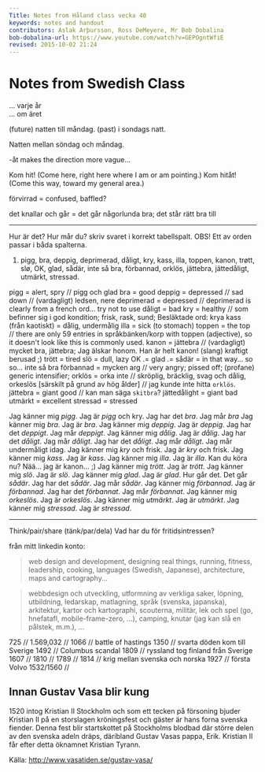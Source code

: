 ```yaml
---
Title: Notes from Håland class vecka 40
keywords: notes and handout
contributors: Aslak Arþursson, Ross DeMeyere, Mr Bob Dobalina
bob-dobalina-url: https://www.youtube.com/watch?v=GEPOgntWfiE
revised: 2015-10-02 21:24 
---
```


Notes from Swedish Class
=================

... varje år  
... om äret

(future) natten till måndag.
(past) i sondags natt.

Natten mellan söndag och måndag.

-åt makes the direction more vague...

Kom hit! (Come here, right here where I am or am pointing.)
Kom hitåt! (Come this way, toward my general area.)

förvirrad = confused, baffled?

det knallar och går = det går någorlunda bra; det står rätt bra till

- - -

Hur är det? Hur mår du? skriv svaret i korrekt tabellspalt. OBS! Ett av orden passar i båda spalterna.

1. pigg, bra, deppig, deprimerad, dåligt, kry, kass, illa, toppen, kanon, trøtt, slø, OK, glad, sådär, inte så bra, förbannad, orklös, jättebra, jättedåligt, utmärkt, stressad.

pigg = alert, spry // pigg och glad
bra = good
deppig = depressed // sad down // (vardagligt) ledsen, nere
deprimerad = depressed // deprimerad is clearly from a french ord... try not to use
dåligt = bad
kry = healthy // som befinner sig i god kondition; frisk, rask, sund; Besläktade ord: krya
kass (från kaotiskt) = dålig, undermålig
illa = sick (to stomach)
toppen = the top // there are only 59 entries in språkbänken/korp with toppen (adjective), so it doesn't look like this is commonly used.
kanon = jättebra // (vardagligt) mycket bra, jättebra; Jag älskar honom. Han är helt kanon! (slang) kraftigt berusad  ;) 
trött = tired
slö = dull, lazy
OK .=
glad .=
sådär = in that way... so so...
inte så bra
förbannad = mycken arg // very angry; pissed off; (profane) generic intensifier; 
orklös = orka inte //  skröplig, bräcklig, svag och dålig, orkeslös [särskilt på grund av hög ålder] // jag kunde inte hitta `orklös`.
jättebra = giant good // kan man säga `skitbra`?
jättedålight = giant bad
utmärkt = excellent
stressad = stressed

Jag känner mig *pigg*. Jag är *pigg* och kry.
Jag har det *bra*. Jag mår *bra*
Jag känner mig *bra*. Jag är *bra*.
Jag känner mig *deppig*. Jag är *deppig*.
Jag har det *deppigt*. Jag mår *deppigt*.
Jag känner mig *dålig*. Jag är *dålig*.
Jag har det *dåligt*. Jag mår *dåligt*.
Jag har det *dåligt*. Jag mår *dåligt*. Jag mår undermåligt idag.
Jag känner mig *kry* och frisk. Jag är *kry* och frisk. 
Jag känner mig *kass*. Jag är *kass*.
Jag känner mig *illa*. Jag är *illa*.
Kan du köra nu? Nää... jag är kanon... ;)
Jag känner mig *trött*. Jag är *trött*.
Jag känner mig *slö*. Jag är *slö*.
Jag känner mig *glad*. Jag är *glad*.
Hur går det. Det går *sådär*.
Jag har det *sådär*. Jag mår *sådär*.
Jag känner mig *förbannad*. Jag är *förbannad*.
Jag har det *förbannat*. Jag mår *förbannat*.
Jag känner mig *orkeslös*. Jag är *orkeslös*.
Jag känner mig *utmärkt*. Jag är *utmärkt*.
Jag känner mig *stressad*. Jag är *stressad*.

- - -

Think/pair/share (tänk/par/dela)
Vad har du för fritidsintressen?

från mitt linkedin konto:
> web design and development, designing real things, running, fitness, leadership, cooking, languages (Swedish, Japanese), architecture, maps and cartography...

> webbdesign och utveckling, utformning av verkliga saker, löpning, utbildning, ledarskap, matlagning, språk (svenska, japanska), arkitektur, kartor och kartographi, scouterna, militär, lek och spel (go, hnefatafl, mobile-frame-zero, ...), camping, knutar (jag kan slå en pålstek, m.m.),  ...


725 // 
1.569,032 // 
1066 // battle of hastings
1350 // svarta döden kom till Sverige
1492 // Columbus scandal
1809 // ryssland tog finland från Sverige
1607 // 
1810 // 
1789 // 
1814 // krig mellan svenska och norska
1927 // första Volvo
1532/1560 // 

Innan Gustav Vasa blir kung
-----------------
1520 intog Kristian II Stockholm och som ett tecken på försoning bjuder Kristian II på en storslagen kröningsfest och gäster är hans forna svenska fiender.
Denna fest blir startskottet på Stockholms blodbad där större delen av den svenska adeln dräps, däribland Gustav Vasas pappa, Erik. Kristian II får efter detta öknamnet Kristian Tyrann.

<!-- 
Before Gustav Vasa became king
-----------------
Kristian II took Stockholm in 1520 and as a sign of atonement invited Kristian II to a magnificent ceremony and the guests are his previous swedish enemies.
This fest becomes a signal for Stockholms massacre where a great part of the Swedish nobility is killed, among them his father Gustav Vasas, Erik. After that Kristian IIs nickname was Kristian the Tyrant.

inta = partake of, eat; occupy, take, capture, 
tecken = sign, symbol
försoning = reconciliation, atonement
storslagen = magnificent
kröningsfest = den ceremoni vid vilken en monark tillträder
forna = (nu mest i fasta fraser) förutvarande, något som varit förr
startskottet = a signal for something to start
blodbad = massacre
adel = nobility
dräps = döda, speciellt med handvapen i strid
däribland = among them
öknamnet = nickname, pet name
  -->

Källa: http://www.vasatiden.se/gustav-vasa/
